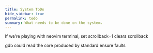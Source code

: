```yaml
---
title: System ToDo
hide_sidebar: true
permalink: todo
summary: What needs to be done on the system. 
---
```


If we're playing with neovim terminal, set scrollback=1 clears scrollback

gdb could read the core produced by standard ensure faults
